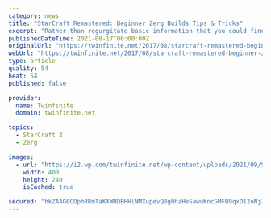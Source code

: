 ```yaml
---
category: news
title: "StarCraft Remastered: Beginner Zerg Builds Tips & Tricks"
excerpt: "Rather than regurgitate basic information that you could find anywhere at this point considering StarCraft released almost 20 years ago, here’s just quick laymans rundown of what each building does."
publishedDateTime: 2021-08-17T00:00:00Z
originalUrl: "https://twinfinite.net/2017/08/starcraft-remastered-beginner-zerg-builds-and-tips-tricks/"
webUrl: "https://twinfinite.net/2017/08/starcraft-remastered-beginner-zerg-builds-and-tips-tricks/"
type: article
quality: 54
heat: 54
published: false

provider:
  name: Twinfinite
  domain: twinfinite.net

topics:
  - StarCraft 2
  - Zerg

images:
  - url: "https://i2.wp.com/twinfinite.net/wp-content/uploads/2021/09/Star-Citizen.jpg?resize=400%2C240&ssl=1"
    width: 400
    height: 240
    isCached: true

secured: "hkZAAG0COphRRmTaKXWRDBHHlNMXupevQ8g0haHeSawuKncGMFQ9qxD12oNjINDEEAs/FWCQSjQCuzPnX8MyuD+erQZDT0w3gK6OvttyTK73d3zMKPD356vITVYVj5h7i1LAHoXyPvePVXYOlIDzetAfeCH5LH1w2jU7klCuT5ANxqJz+NNiZUnuCYNxgth33hWrtNrTxl2MvLB22e0vHeKNkaFKlVjp+fYvmXwC2GisA1NG1ve9lE+XwO87DD6SZG3pDCwt9IM4P9FXdGA7fAp4ROJaho3Rz/5xaCKmmlkfyvWkROiHP8qY/Ns23sQ4Vw+97BaG4TrXFcnR7qv95Fx/m2gN6rYfpmTKEFA6F4E=;0L5PrYR8oL8vITYtuLondw=="
---
```


